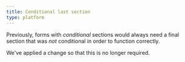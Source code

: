 ```yaml
---
title: Conditional last section
type: platform
---
```


Previously, forms with *conditional* sections would always need a final section that was *not* conditional in order to function correctly.

We've applied a change so that this is no longer required.